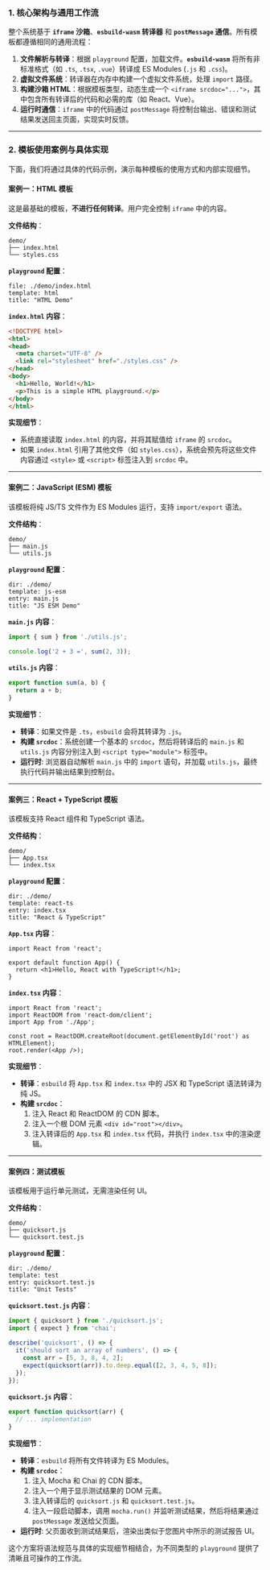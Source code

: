 ### 1. 核心架构与通用工作流

整个系统基于 **`iframe` 沙箱**、**`esbuild-wasm` 转译器** 和 **`postMessage` 通信**。所有模板都遵循相同的通用流程：

1. **文件解析与转译**：根据 `playground` 配置，加载文件。**`esbuild-wasm`** 将所有非标准格式（如 `.ts`, `.tsx`, `.vue`）转译成 ES Modules (`.js` 和 `.css`)。
2. **虚拟文件系统**：转译器在内存中构建一个虚拟文件系统，处理 `import` 路径。
3. **构建沙箱 HTML**：根据模板类型，动态生成一个 `<iframe srcdoc="...">`，其中包含所有转译后的代码和必需的库（如 React、Vue）。
4. **运行时通信**：`iframe` 中的代码通过 `postMessage` 将控制台输出、错误和测试结果发送回主页面，实现实时反馈。

-----

### 2. 模板使用案例与具体实现

下面，我们将通过具体的代码示例，演示每种模板的使用方式和内部实现细节。

#### 案例一：HTML 模板

这是最基础的模板，**不进行任何转译**。用户完全控制 `iframe` 中的内容。

**文件结构**：

```
demo/
├── index.html
└── styles.css
```

**`playground` 配置**：

```playground
file: ./demo/index.html
template: html
title: "HTML Demo"
```

**`index.html` 内容**：

```html
<!DOCTYPE html>
<html>
<head>
  <meta charset="UTF-8" />
  <link rel="stylesheet" href="./styles.css" />
</head>
<body>
  <h1>Hello, World!</h1>
  <p>This is a simple HTML playground.</p>
</body>
</html>
```

**实现细节**：

- 系统直接读取 `index.html` 的内容，并将其赋值给 `iframe` 的 `srcdoc`。
- 如果 `index.html` 引用了其他文件（如 `styles.css`），系统会预先将这些文件内容通过 `<style>` 或 `<script>` 标签注入到 `srcdoc` 中。

-----

#### 案例二：JavaScript (ESM) 模板

该模板将纯 JS/TS 文件作为 ES Modules 运行，支持 `import/export` 语法。

**文件结构**：

```
demo/
├── main.js
└── utils.js
```

**`playground` 配置**：

```playground
dir: ./demo/
template: js-esm
entry: main.js
title: "JS ESM Demo"
```

**`main.js` 内容**：

```js
import { sum } from './utils.js';

console.log('2 + 3 =', sum(2, 3));
```

**`utils.js` 内容**：

```js
export function sum(a, b) {
  return a + b;
}
```

**实现细节**：

- **转译**：如果文件是 `.ts`，`esbuild` 会将其转译为 `.js`。
- **构建 `srcdoc`**：系统创建一个基本的 `srcdoc`，然后将转译后的 `main.js` 和 `utils.js` 内容分别注入到 `<script type="module">` 标签中。
- **运行时**: 浏览器自动解析 `main.js` 中的 `import` 语句，并加载 `utils.js`，最终执行代码并输出结果到控制台。

-----

#### 案例三：React + TypeScript 模板

该模板支持 React 组件和 TypeScript 语法。

**文件结构**：

```
demo/
├── App.tsx
└── index.tsx
```

**`playground` 配置**：

```playground
dir: ./demo/
template: react-ts
entry: index.tsx
title: "React & TypeScript"
```

**`App.tsx` 内容**：

```tsx
import React from 'react';

export default function App() {
  return <h1>Hello, React with TypeScript!</h1>;
}
```

**`index.tsx` 内容**：

```tsx
import React from 'react';
import ReactDOM from 'react-dom/client';
import App from './App';

const root = ReactDOM.createRoot(document.getElementById('root') as HTMLElement);
root.render(<App />);
```

**实现细节**：

- **转译**：`esbuild` 将 `App.tsx` 和 `index.tsx` 中的 JSX 和 TypeScript 语法转译为纯 JS。
- **构建 `srcdoc`**：
    1. 注入 React 和 ReactDOM 的 CDN 脚本。
    2. 注入一个根 DOM 元素 `<div id="root"></div>`。
    3. 注入转译后的 `App.tsx` 和 `index.tsx` 代码，并执行 `index.tsx` 中的渲染逻辑。

-----

#### 案例四：测试模板

该模板用于运行单元测试，无需渲染任何 UI。

**文件结构**：

```
demo/
├── quicksort.js
└── quicksort.test.js
```

**`playground` 配置**：

```playground
dir: ./demo/
template: test
entry: quicksort.test.js
title: "Unit Tests"
```

**`quicksort.test.js` 内容**：

```js
import { quicksort } from './quicksort.js';
import { expect } from 'chai';

describe('quicksort', () => {
  it('should sort an array of numbers', () => {
    const arr = [5, 3, 8, 4, 2];
    expect(quicksort(arr)).to.deep.equal([2, 3, 4, 5, 8]);
  });
});
```

**`quicksort.js` 内容**：

```js
export function quicksort(arr) {
  // ... implementation
}
```

**实现细节**：

- **转译**：`esbuild` 将所有文件转译为 ES Modules。
- **构建 `srcdoc`**：
    1. 注入 Mocha 和 Chai 的 CDN 脚本。
    2. 注入一个用于显示测试结果的 DOM 元素。
    3. 注入转译后的 `quicksort.js` 和 `quicksort.test.js`。
    4. 注入一段启动脚本，调用 `mocha.run()` 并监听测试结果，然后将结果通过 `postMessage` 发送给父页面。
- **运行时**: 父页面收到测试结果后，渲染出类似于您图片中所示的测试报告 UI。

这个方案将语法规范与具体的实现细节相结合，为不同类型的 `playground` 提供了清晰且可操作的工作流。
